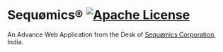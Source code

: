 # Sequømics® [![Apache License](https://img.shields.io/badge/license-Apache-blue.svg)](https://github.com/sequomics/sequomics.com/blob/master/LICENSE)
An Advance Web Application from the Desk of [Sequømics Corporation](http://sequomics.com/), India.
